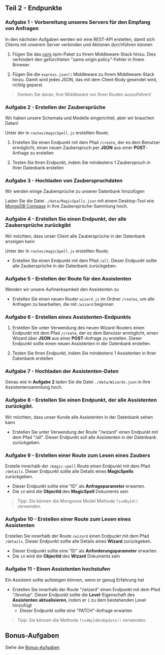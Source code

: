 ## Teil 2 - Endpunkte

### Aufgabe 1 - Vorbereitung unseres Servers für den Empfang von Anfragen

In den nächsten Aufgaben werden wir eine REST-API erstellen, damit sich Clients mit unserem Server verbinden und Aktionen durchführen können

1. Fügen Sie das [cors](https://www.npmjs.com/package/cors) npm-Paket zu Ihrem Middleware-Stack hinzu. Dies verhindert den gefürchteten "same origin policy"-Fehler in Ihrem Browser.

2. Fügen Sie die `express.json()` Middleware zu Ihrem Middleware-Stack hinzu. Damit wird jedes JSON, das mit dem Client-Body gesendet wird, richtig geparst.

> Denken Sie daran, Ihre Middleware vor Ihren Routen auszuführen!

### Aufgabe 2 - Erstellen der Zaubersprüche

Wir haben unsere Schemata und Modelle eingerichtet, aber wir brauchen Daten!

Unter der in `routes/magicSpell.js` erstellten Route;

1. Erstellen Sie einen Endpunkt mit dem Pfad `/create`, der es dem Benutzer ermöglicht, einen neuen Zauberspruch per **JSON** aus einer **POST**-Anfrage zu erstellen

2. Testen Sie Ihren Endpunkt, indem Sie mindestens 1 Zauberspruch in Ihrer Datenbank erstellen

### Aufgabe 3 - Hochladen von Zauberspruchdaten

Wir werden einige Zaubersprüche zu unserer Datenbank hinzufügen

Laden Sie die Datei `./data/MagicSpells.json` mit einem Desktop-Tool wie [MongoDB Compass](https://www.mongodb.com/products/compass) in Ihre Zaubersprüche-Sammlung hoch.

### Aufgabe 4 - Erstellen Sie einen Endpunkt, der alle Zaubersprüche zurückgibt

Wir möchten, dass unser Client alle Zaubersprüche in der Datenbank anzeigen kann

Unter der in `routes/magicSpell.js` erstellten Route;

- Erstellen Sie einen Endpunkt mit dem Pfad `/all`. Dieser Endpunkt sollte alle Zaubersprüche in der Datenbank zurückgeben.

### Aufgabe 5 - Erstellen der Route für den Assistenten

Wenden wir unsere Aufmerksamkeit den Assistenten zu

- Erstellen Sie einen neuen Router `wizard.js` im Ordner `/routes`, um alle Anfragen zu bearbeiten, die mit `/wizard` beginnen

### Aufgabe 6 - Erstellen eines Assistenten-Endpunkts

1. Erstellen Sie unter Verwendung des neuen Wizard-Routers einen Endpunkt mit dem Pfad `/create`, der es dem Benutzer ermöglicht, einen Wizard über **JSON** aus einer **POST**-Anfrage zu erstellen. Dieser Endpunkt sollte einen neuen Assistenten in der Datenbank erstellen.

2. Testen Sie Ihren Endpunkt, indem Sie mindestens 1 Assistenten in Ihrer Datenbank erstellen

### Aufgabe 7 - Hochladen der Assistenten-Daten

Genau wie in **Aufgabe 2** laden Sie die Datei `./data/Wizards.json` in Ihre Assistentensammlung hoch.

### Aufgabe 8 - Erstellen Sie einen Endpunkt, der alle Assistenten zurückgibt.

Wir möchten, dass unser Kunde alle Assistenten in der Datenbank sehen kann

- Erstellen Sie unter Verwendung der Route "/wizard" einen Endpunkt mit dem Pfad "/all". Dieser Endpunkt soll alle Assistenten in der Datenbank zurückgeben.

### Aufgabe 9 - Erstellen einer Route zum Lesen eines Zaubers

Erstelle innerhalb der `/magic-spell` Route einen Endpunkt mit dem Pfad `/details`. Dieser Endpunkt sollte alle Details eines **MagicSpells** zurückgeben.
   - Dieser Endpunkt sollte eine "ID" als **Anfrageparameter** erwarten.
   - Die `id` wird die **ObjectId** des **MagicSpell** Dokuments sein

> Tipp: Sie können die Mongoose Model Methode `findById()` verwenden.

### Aufgabe 10 - Erstellen einer Route zum Lesen eines Assistenten

Erstellen Sie innerhalb der Route `/wizard` einen Endpunkt mit dem Pfad `/details`. Dieser Endpunkt sollte alle Details eines **Wizard** zurückgeben.
   - Dieser Endpunkt sollte eine "ID" als **Anforderungsparameter** erwarten.
   - Die `id` wird die **ObjectId** des **Wizard** Dokuments sein

### Aufgabe 11 - Einen Assistenten hochstufen

Ein Assistent sollte aufsteigen können, wenn er genug Erfahrung hat

- Erstellen Sie innerhalb der Route "/wizard" einen Endpunkt mit dem Pfad "/levelup". Dieser Endpunkt sollte die **Level**-Eigenschaft des **Assistenten** **aktualisieren**, indem er `1` zu dem bestehenden Level hinzufügt
  - Dieser Endpunkt sollte eine "PATCH"-Anfrage erwarten

> Tipp: Sie können die Methode `findByIdAndUpdate()` verwenden.

## Bonus-Aufgaben

Siehe die [Bonus-Aufgaben](./PART_2_BONUS.md)
